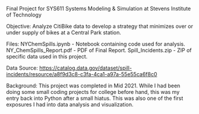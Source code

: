 Final Project for SYS611 Systems Modeling & Simulation at Stevens Institute of Technology

Objective:
Analyze CitiBike data to develop a strategy that minimizes over or under supply of bikes at a Central Park station.

Files:
NYChemSpills.ipynb - Notebook containing code used for analysis.
NY_ChemSpills_Report.pdf - PDF of Final Report.
Spill_Incidents.zip - ZIP of specific data used in this project.

Data Source:
https://catalog.data.gov/dataset/spill-incidents/resource/a8f9d3c8-c3fa-4ca1-a97a-55e55ca6f8c0

Background:
This project was completed in Mid 2021. While I had been doing some small coding projects for college before hand, this was my entry back into Python after a small hiatus. This was also one of the first exposures I had into data analysis and visualization.
